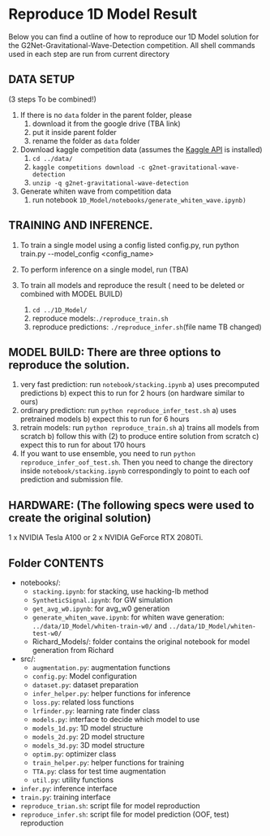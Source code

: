 # Reproduce 1D Model Result

Below you can find a outline of how to reproduce our 1D Model solution for the G2Net-Gravitational-Wave-Detection competition. All shell commands used in each step are run from current directory


## DATA SETUP 
(3 steps To be combined!)
1. If there is no `data` folder in the parent folder, please 
   1. download it from the google drive (TBA link)
   2. put it inside parent folder
   3. rename the folder as `data` folder
1. Download kaggle competition data (assumes the [Kaggle API](https://github.com/Kaggle/kaggle-api) is installed)
   1. `cd ../data/`
   2. `kaggle competitions download -c g2net-gravitational-wave-detection`
   3. `unzip -q g2net-gravitational-wave-detection`
2. Generate whiten wave from competition data
   1. run notebook `1D_Model/notebooks/generate_whiten_wave.ipynb)`

## TRAINING AND INFERENCE. 

1. To train a single model using a config listed config.py, run python train.py --model_config <config_name>
2. To perform inference on a single model, run (TBA)

4. To train all models and reproduce the result ( need to be deleted or combined with MODEL BUILD)
   1. `cd ../1D_Model/`
   2. reproduce models:`./reproduce_train.sh`  
   3. reproduce predictions: `./reproduce_infer.sh`(file name TB changed)

## MODEL BUILD: There are three options to reproduce the solution.

1) very fast prediction: run `notebook/stacking.ipynb`
    a) uses precomputed predictions 
    b) expect this to run for 2 hours (on hardware similar to ours)
2) ordinary prediction: run `python reproduce_infer_test.sh`
    a) uses pretrained models
    b) expect this to run for 6 hours
3) retrain models: run `python reproduce_train.sh`
    a) trains all models from scratch
    b) follow this with (2) to produce entire solution from scratch
    c) expect this to run for about 170 hours
4) If you want to use ensemble, you need to run `python reproduce_infer_oof_test.sh`. Then you need to change the directory inside `notebook/stacking.ipynb` correspondingly to point to each oof prediction and submission file.


## HARDWARE: (The following specs were used to create the original solution)

1 x NVIDIA Tesla A100 or 2 x NVIDIA GeForce RTX 2080Ti.

## Folder CONTENTS

- notebooks/:
  - `stacking.ipynb`: for stacking, use hacking-lb method
  - `SyntheticSignal.ipynb`: for GW simulation
  - `get_avg_w0.ipynb`: for avg_w0 generation
  - `generate_whiten_wave.ipynb`: for whiten wave generation: `../data/1D_Model/whiten-train-w0/` and `../data/1D_Model/whiten-test-w0/`
  - Richard_Models/: folder contains the original notebook for model generation from Richard
- src/:
  - `augmentation.py`: augmentation functions 
  - `config.py`: Model configuration
  - `dataset.py`: dataset preparation
  - `infer_helper.py`: helper functions for inference
  - `loss.py`: related loss functions
  - `lrfinder.py`: learning rate finder class
  - `models.py`: interface to decide which model to use
  - `models_1d.py`: 1D model structure
  - `models_2d.py`: 2D model structure
  - `models_3d.py`: 3D model structure
  - `optim.py`: optimizer class
  - `train_helper.py`: helper functions for training
  - `TTA.py`: class for test time augmentation
  - `util.py`: utility functions
- `infer.py`: inference interface
- `train.py`: training interface
- `reproduce_trian.sh`: script file for model reproduction
- `reproduce_infer.sh`: script file for model prediction (OOF, test) reproduction
